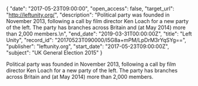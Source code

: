 {
  "date": "2017-05-23T09:00:00", 
  "open_access": false, 
  "target_url": "http://leftunity.org/", 
  "description": "Political party was founded in November 2013, following a call by film director Ken Loach for a new party of the left. The party has branches across Britain and (at May 2014) more than 2,000 members.\n", 
  "end_date": "2019-03-31T00:00:00Z", 
  "title": "Left Unity", 
  "record_id": "20170523T090000/l5G8a+mPM/LpDrM3rYqSYg==", 
  "publisher": "leftunity.org", 
  "start_date": "2017-05-23T09:00:00Z", 
  "subject": "UK General Election 2015"
}

Political party was founded in November 2013, following a call by film director Ken Loach for a new party of the left. The party has branches across Britain and (at May 2014) more than 2,000 members.
